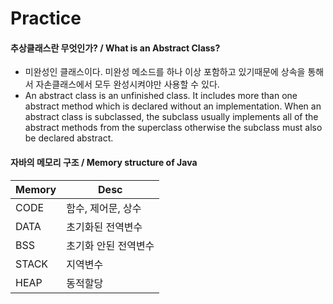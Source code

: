 # Practice
#### 추상클래스란 무엇인가? / What is an Abstract Class?
  * 미완성인 클래스이다. 미완성 메소드를 하나 이상 포함하고 있기때문에 상속을 통해서 자손클래스에서 모두 완성시켜야만 사용할 수 있다.
  * An abstract class is an unfinished class. It includes more than one abstract method which is declared without an implementation. When an abstract class is subclassed, the subclass usually implements all of the abstract methods from the superclass otherwise the subclass must also be declared abstract.

#### 자바의 메모리 구조 / Memory structure of Java
Memory | Desc
------ | ------
CODE | 함수, 제어문, 상수
DATA | 초기화된 전역변수
BSS | 초기화 안된 전역변수
STACK | 지역변수
HEAP | 동적할당
